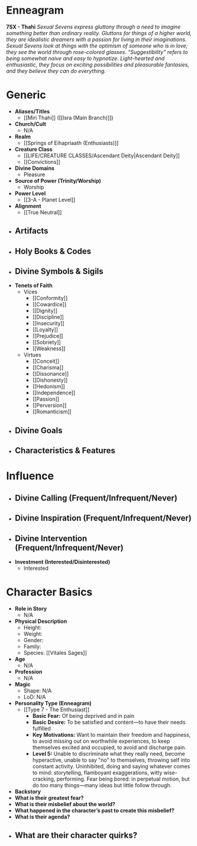 # Enneagram

**7SX - Thahi**
*Sexual Sevens express gluttony through a need to imagine something better than ordinary reality. Gluttons for things of a higher world, they are idealistic dreamers with a passion for living in their imaginations. Sexual Sevens look at things with the optimism of someone who is in love; they see the world through rose-colored glasses. “Suggestibility” refers to being somewhat naive and easy to hypnotize. Light-hearted and enthusiastic, they focus on exciting possibilities and pleasurable fantasies, and they believe they can do everything.*
# Generic
- **Aliases/Titles**
	- [[Miri Thahi]] ([[Isra (Main Branch)]])
- **Church/Cult**
	- N/A
- **Realm**
	- [[Springs of Eihapriaath (Enthusiasts)]]
- **Creature Class**
	- [[LIFE/CREATURE CLASSES/Ascendant Deity|Ascendant Deity]]
	- [[Convictions]]
- **Divine Domains**
	- Pleasure
- **Source of Power (Trinity/Worship)**
	- Worship
- **Power Level**
	- [[3-A - Planet Level]]
- **Alignment**
	- [[True Neutral]]
- **Artifacts**
	- 
- **Holy Books & Codes**
	- 
- **Divine Symbols & Sigils**
	- 
- **Tenets of Faith**
	- Vices
		- [[Conformity]]
		- [[Cowardice]]
		- [[Dignity]]
		- [[Discipline]]
		- [[Insecurity]]
		- [[Loyalty]]
		- [[Prejudice]]
		- [[Sobriety]]
		- [[Weakness]]
	- Virtues
		- [[Conceit]]
		- [[Charisma]]
		- [[Dissonance]]
		- [[Dishonesty]]
		- [[Hedonism]]
		- [[Independence]]
		- [[Passion]]
		- [[Perversion]]
		- [[Romanticism]]
- **Divine Goals**
	- 
- **Characteristics & Features**
	- 
# Influence
- **Divine Calling (Frequent/Infrequent/Never)**
	- 
- **Divine Inspiration (Frequent/Infrequent/Never)**
	- 
- **Divine Intervention (Frequent/Infrequent/Never)**
	- 
- **Investment (Interested/Disinterested)**
	- Interested

# Character Basics
- **Role in Story**
	- N/A
- **Physical Description**
	- Height:
	- Weight:
	- Gender:
	- Family:
	- Species: [[Vitales Sages]]
- **Age**
	- N/A
- **Profession**
	- N/A
- **Magic**
	- Shape: N/A
	- LoD: N/A
- **Personality Type (Enneagram)**
	- [[Type 7 - The Enthusiast]]
		- **Basic Fear:** Of being deprived and in pain
		- **Basic Desire:** To be satisfied and content—to have their needs fulfilled
		- **Key Motivations:** Want to maintain their freedom and happiness, to avoid missing out on worthwhile experiences, to keep themselves excited and occupied, to avoid and discharge pain.
		- **Level 5:** Unable to discriminate what they really need, become hyperactive, unable to say "no" to themselves, throwing self into constant activity. Uninhibited, doing and saying whatever comes to mind: storytelling, flamboyant exaggerations, witty wise-cracking, performing. Fear being bored: in perpetual motion, but do too many things—many ideas but little follow through.
- **Backstory**
- **What is their greatest fear?**
- **What is their misbelief about the world?**
- **What happened in the character’s past to create this misbelief?**
- **What is their agenda?**
- **What are their character quirks?**
	- 